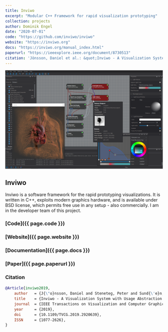```yaml
---
title: Inviwo
excerpt: "Modular C++ Framework for rapid visualization prototyping"
collection: projects
author: Dominik Engel
date: "2020-07-01"
code: "https://github.com/inviwo/inviwo"
website: "https://inviwo.org"
docs: "https://inviwo.org/manual_index.html"
paperurl: "https://ieeexplore.ieee.org/document/8730513"
citation: 'Jönsson, Daniel et al.: &quot;Inviwo - A Visualization System with Usage Abstraction Levels&quot; in <i>IEEE Transactions on Visualization and Computer Graphics</i> (2019).'
---
```



![Inviwo](/images/inviwo.png)
## Inviwo
Inviwo is a software framework for the rapid prototyping visualizations. It is written in C++, exploits modern graphics hardware, and is available under BSD license, which permits free use in any setup - also commercially. I am in the developer team of this project.

### [Code]({{ page.code }})
### [Website]({{ page.website }})
### [Documentation]({{ page.docs }})
### [Paper]({{ page.paperurl }})
### Citation
```bibtex
@Article{inviwo2019,
    author   = {J{\"o}nsson, Daniel and Steneteg, Peter and Sund{\'e}n, Erik and Englund, Rickard and Kottravel, Sathish and Falk, Martin and Ynnerman, Anders and Hotz, Ingrid and Ropinski, Timo},
    title    = {Inviwo - A Visualization System with Usage Abstraction Levels},
    journal  = {IEEE Transactions on Visualization and Computer Graphics},
    year     = {2019},
    doi      = {10.1109/TVCG.2019.2920639},
    ISSN     = {1077-2626},
}
```

